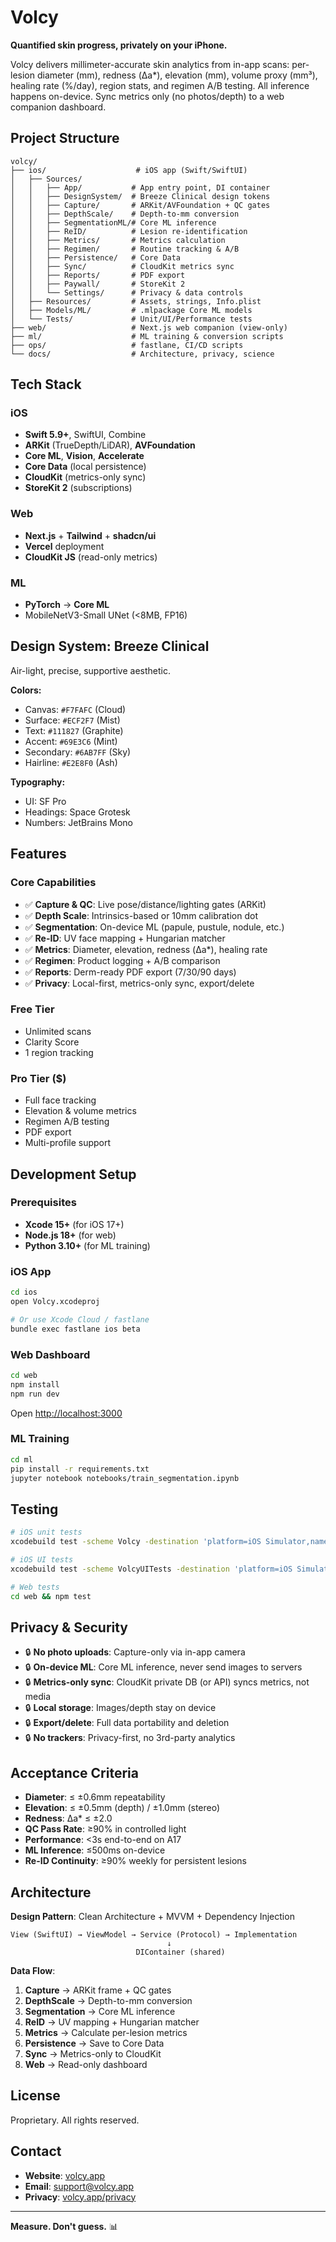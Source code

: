 # Volcy

**Quantified skin progress, privately on your iPhone.**

Volcy delivers millimeter-accurate skin analytics from in-app scans: per-lesion diameter (mm), redness (Δa*), elevation (mm), volume proxy (mm³), healing rate (%/day), region stats, and regimen A/B testing. All inference happens on-device. Sync metrics only (no photos/depth) to a web companion dashboard.

## Project Structure

```
volcy/
├── ios/                    # iOS app (Swift/SwiftUI)
│   ├── Sources/
│   │   ├── App/           # App entry point, DI container
│   │   ├── DesignSystem/  # Breeze Clinical design tokens
│   │   ├── Capture/       # ARKit/AVFoundation + QC gates
│   │   ├── DepthScale/    # Depth-to-mm conversion
│   │   ├── SegmentationML/# Core ML inference
│   │   ├── ReID/          # Lesion re-identification
│   │   ├── Metrics/       # Metrics calculation
│   │   ├── Regimen/       # Routine tracking & A/B
│   │   ├── Persistence/   # Core Data
│   │   ├── Sync/          # CloudKit metrics sync
│   │   ├── Reports/       # PDF export
│   │   ├── Paywall/       # StoreKit 2
│   │   └── Settings/      # Privacy & data controls
│   ├── Resources/         # Assets, strings, Info.plist
│   ├── Models/ML/         # .mlpackage Core ML models
│   └── Tests/             # Unit/UI/Performance tests
├── web/                   # Next.js web companion (view-only)
├── ml/                    # ML training & conversion scripts
├── ops/                   # fastlane, CI/CD scripts
└── docs/                  # Architecture, privacy, science
```

## Tech Stack

### iOS
- **Swift 5.9+**, SwiftUI, Combine
- **ARKit** (TrueDepth/LiDAR), **AVFoundation**
- **Core ML**, **Vision**, **Accelerate**
- **Core Data** (local persistence)
- **CloudKit** (metrics-only sync)
- **StoreKit 2** (subscriptions)

### Web
- **Next.js** + **Tailwind** + **shadcn/ui**
- **Vercel** deployment
- **CloudKit JS** (read-only metrics)

### ML
- **PyTorch** → **Core ML**
- MobileNetV3-Small UNet (<8MB, FP16)

## Design System: Breeze Clinical

Air-light, precise, supportive aesthetic.

**Colors:**
- Canvas: `#F7FAFC` (Cloud)
- Surface: `#ECF2F7` (Mist)
- Text: `#111827` (Graphite)
- Accent: `#69E3C6` (Mint)
- Secondary: `#6AB7FF` (Sky)
- Hairline: `#E2E8F0` (Ash)

**Typography:**
- UI: SF Pro
- Headings: Space Grotesk
- Numbers: JetBrains Mono

## Features

### Core Capabilities
- ✅ **Capture & QC**: Live pose/distance/lighting gates (ARKit)
- ✅ **Depth Scale**: Intrinsics-based or 10mm calibration dot
- ✅ **Segmentation**: On-device ML (papule, pustule, nodule, etc.)
- ✅ **Re-ID**: UV face mapping + Hungarian matcher
- ✅ **Metrics**: Diameter, elevation, redness (Δa*), healing rate
- ✅ **Regimen**: Product logging + A/B comparison
- ✅ **Reports**: Derm-ready PDF export (7/30/90 days)
- ✅ **Privacy**: Local-first, metrics-only sync, export/delete

### Free Tier
- Unlimited scans
- Clarity Score
- 1 region tracking

### Pro Tier ($)
- Full face tracking
- Elevation & volume metrics
- Regimen A/B testing
- PDF export
- Multi-profile support

## Development Setup

### Prerequisites
- **Xcode 15+** (for iOS 17+)
- **Node.js 18+** (for web)
- **Python 3.10+** (for ML training)

### iOS App

```bash
cd ios
open Volcy.xcodeproj

# Or use Xcode Cloud / fastlane
bundle exec fastlane ios beta
```

### Web Dashboard

```bash
cd web
npm install
npm run dev
```

Open [http://localhost:3000](http://localhost:3000)

### ML Training

```bash
cd ml
pip install -r requirements.txt
jupyter notebook notebooks/train_segmentation.ipynb
```

## Testing

```bash
# iOS unit tests
xcodebuild test -scheme Volcy -destination 'platform=iOS Simulator,name=iPhone 15 Pro'

# iOS UI tests
xcodebuild test -scheme VolcyUITests -destination 'platform=iOS Simulator,name=iPhone 15 Pro'

# Web tests
cd web && npm test
```

## Privacy & Security

- 🔒 **No photo uploads**: Capture-only via in-app camera
- 🔒 **On-device ML**: Core ML inference, never send images to servers
- 🔒 **Metrics-only sync**: CloudKit private DB (or API) syncs metrics, not media
- 🔒 **Local storage**: Images/depth stay on device
- 🔒 **Export/delete**: Full data portability and deletion
- 🔒 **No trackers**: Privacy-first, no 3rd-party analytics

## Acceptance Criteria

- **Diameter**: ≤ ±0.6mm repeatability
- **Elevation**: ≤ ±0.5mm (depth) / ±1.0mm (stereo)
- **Redness**: Δa* ≤ ±2.0
- **QC Pass Rate**: ≥90% in controlled light
- **Performance**: <3s end-to-end on A17
- **ML Inference**: ≤500ms on-device
- **Re-ID Continuity**: ≥90% weekly for persistent lesions

## Architecture

**Design Pattern**: Clean Architecture + MVVM + Dependency Injection

```
View (SwiftUI) → ViewModel → Service (Protocol) → Implementation
                                   ↓
                            DIContainer (shared)
```

**Data Flow**:
1. **Capture** → ARKit frame + QC gates
2. **DepthScale** → Depth-to-mm conversion
3. **Segmentation** → Core ML inference
4. **ReID** → UV mapping + Hungarian matcher
5. **Metrics** → Calculate per-lesion metrics
6. **Persistence** → Save to Core Data
7. **Sync** → Metrics-only to CloudKit
8. **Web** → Read-only dashboard

## License

Proprietary. All rights reserved.

## Contact

- **Website**: [volcy.app](https://volcy.app)
- **Email**: support@volcy.app
- **Privacy**: [volcy.app/privacy](https://volcy.app/privacy)

---

**Measure. Don't guess.** 📊
